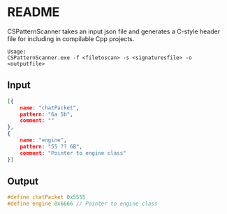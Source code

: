 # README

CSPatternScanner takes an input json file and generates a C-style header file for including in compilable Cpp projects.

```
Usage:
CSPatternScanner.exe -f <filetoscan> -s <signaturesfile> -o <outputfile>
```


## Input
```test.json
[{
	name: "chatPacket",
	pattern: "6a 5b",
	comment: ""
},
{
	name: "engine",
	pattern: "55 ?? 6B",
	comment: "Pointer to engine class"
}]
```

## Output

```dransik.h
#define chatPacket 0x5555
#define engine 0x6666 // Pointer to engine class
```